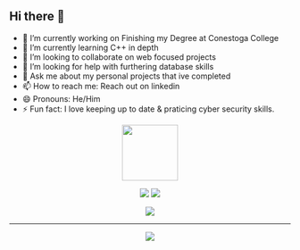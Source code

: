 ## Hi there 👋

<!--
**JacksonGlover/JacksonGlover** is a ✨ _special_ ✨ repository because its `README.md` (this file) appears on your GitHub profile.

Here are some ideas to get you started:
-->
- 🔭 I’m currently working on Finishing my Degree at Conestoga College
- 🌱 I’m currently learning C++ in depth
- 👯 I’m looking to collaborate on web focused projects
- 🤔 I’m looking for help with furthering database skills
- 💬 Ask me about my personal projects that ive completed
- 📫 How to reach me: Reach out on linkedin
- 😄 Pronouns: He/Him
- ⚡ Fun fact: I love keeping up to date & praticing cyber security skills.


<div id="header" align="center">
  <img src="https://media.giphy.com/media/M9gbBd9nbDrOTu1Mqx/giphy.gif" width="100"/>
</div>
<p align="center">
  <a href="https://git.io/streak-stats"><img src="https://github-readme-streak-stats.herokuapp.com?user=JacksonGlover&theme=dark"/></a>
  <a> <img src="https://github-readme-stats.vercel.app/api?username=JacksonGlover&theme=dark"/></a>
</p>
<p align="center">
 <a> <img src="https://github-readme-stats.vercel.app/api/top-langs/?username=JacksonGlover&langs_count=7&theme=tokyonight"/></a>

</p>


  -----------------------
<p align="center">
  <a href="https://skillicons.dev">
    <img src="https://skillicons.dev/icons?i=js,html,cpp,rust,python,linux,windows,c,discord,git,github,postman,raspberrypi,tauri,ubuntu,vscode,visualstudio,wordpress&perline=9&theme=dark" />
  </a>
</p>
